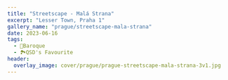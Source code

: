 ```yaml
---
title: "Streetscape - Malá Strana"
excerpt: "Lesser Town, Praha 1"
gallery_name: "prague/streetscape-mala-strana"
date: 2023-06-16
tags:
  - 🏰Baroque
  - 🏞️QSD's Favourite
header:
  overlay_image: cover/prague/prague-streetscape-mala-strana-3v1.jpg
---
```

